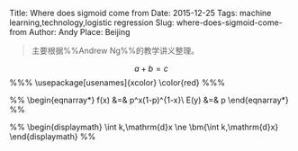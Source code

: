 Title: Where does sigmoid come from 
Date: 2015-12-25
Tags: machine learning,technology,logistic regression
Slug: where-does-sigmoid-come-from
Author: Andy
Place: Beijing

>主要根据%%Andrew Ng%%的教学讲义整理。

$$a+b=c$$
%%%
\usepackage[usenames]{xcolor}
\color{red} 
%%%

%%
\begin{eqnarray*}
    f(x) &=& p^x(1-p)^{1-x}\\
    E(y) &=& p
\end{eqnarray*}
%%

%%
\begin{displaymath}
\int k\,\mathrm{d}x \ne
\bm{\int k\,\mathrm{d}x}
\end{displaymath}
%%





